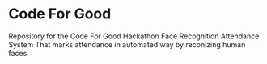 # Code For Good
 Repository for the Code For Good Hackathon
 Face Recognition Attendance System That marks attendance in automated way by reconizing human faces.
